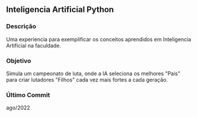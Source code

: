 ## Inteligencia Artificial Python

### Descrição
Uma experiencia para exemplificar os conceitos aprendidos em Inteligencia Artificial na faculdade.

### Objetivo
Simula um campeonato de luta, onde a IA seleciona os melhores "Pais" para criar lutadores "Filhos" cada vez mais fortes a cada geração.

### Último Commit
ago/2022
